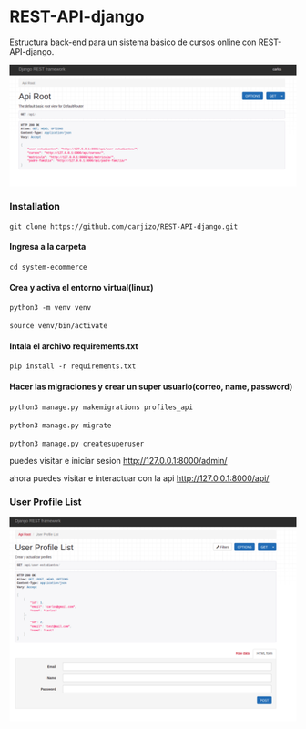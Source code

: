 # REST-API-django

Estructura back-end para un sistema básico de cursos online con REST-API-django.

![](./capture1.png)

### Installation

```
git clone https://github.com/carjizo/REST-API-django.git
```

#### Ingresa a la carpeta

```
cd system-ecommerce
```

#### Crea y activa el entorno virtual(linux)

```
python3 -m venv venv

source venv/bin/activate
```

#### Intala el archivo requirements.txt

```
pip install -r requirements.txt

```

#### Hacer las migraciones y crear un super usuario(correo, name, password)

```
python3 manage.py makemigrations profiles_api

python3 manage.py migrate

python3 manage.py createsuperuser

```

puedes visitar e iniciar sesion <a href="http://127.0.0.1:8000/admin/" target="_blank">http://127.0.0.1:8000/admin/</a>

ahora puedes visitar e interactuar con la api <a href="http://127.0.0.1:8000/api/" target="_blank">http://127.0.0.1:8000/api/</a>

### User Profile List

![](captura3.png)
